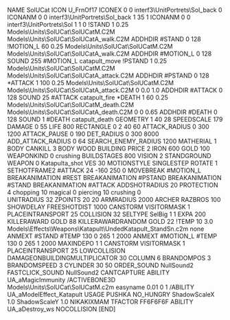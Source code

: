 NAME SolUCat
ICON 			U_FrnOf17
ICONEX 0 0 interf3\UnitPortrets\Sol_back 0
ICONANM 0 0 interf3\UnitPortrets\Sol_back 1 35 1
ICONANM 0 0 interf3\UnitPortrets\Sol 1 1 0
!STAND          1 0.25 Models\Units\SolUCat\SolUCatM.C2M Models\Units\SolUCat\SolUCatA_walk.C2M
ADDHDIR #STAND 0 128
!MOTION_L      60 0.25 Models\Units\SolUCat\SolUCatM.C2M Models\Units\SolUCat\SolUCatA_walk.C2M
ADDHDIR #MOTION_L 0 128
SOUND 255 #MOTION_L catapult_move
!PSTAND        1  0.25 Models\Units\SolUCat\SolUCatM.C2M Models\Units\SolUCat\SolUCatA_attack.C2M
ADDHDIR #PSTAND 0 128 
*ATTACK        1 100 0.25 Models\Units\SolUCat\SolUCatM.C2M Models\Units\SolUCat\SolUCatA_attack.C2M 0 0.0 1.0
ADDHDIR #ATTACK 0 128
SOUND 25 #ATTACK catapult_fire
*DEATH        1 60 0.25 Models\Units\SolUCat\SolUCatM_death.C2M Models\Units\SolUCat\SolUCatA_death.C2M 0 0 0.65
ADDHDIR #DEATH 0 128
SOUND 1 #DEATH catapult_death
GEOMETRY 1 40 28
SPEEDSCALE 179
DAMAGE   0 55
LIFE     800
RECTANGLE 0 2 40 60
ATTACK_RADIUS 0 300 1200
ATTACK_PAUSE 0 190
DET_RADIUS 0 300 8000
ADD_ATTACK_RADIUS 0 64
SEARCH_ENEMY_RADIUS 1200
MATHERIAL 1 BODY
CANKILL 3 BODY WOOD BUILDING
PRICE 2 IRON 600 GOLD 100
WEAPONKIND 0 crushing
BUILDSTAGES 800
VISION 2
STANDGROUND
WEAPON 0 Katapulta_shot
VES 30
MOTIONSTYLE SINGLESTEP
ROTATE 1
SETHOTFRAME2 #ATTACK 24 -160 250 0
MOVEBREAK #MOTION_L
BREAKANIMATION #REST
BREAKANIMATION #PSTAND
BREAKANIMATION #STAND
BREAKANIMATION #ATTACK
ADDSHOTRADIUS 20
PROTECTION 4 chopping 10 magical 0 piercing 10 crushing 0         
UNITRADIUS 32
ZPOINTS 20 20
ARMRADIUS 		2000
ARCHER
RAZBROS 100
SHOWDELAY
FREESHOTDIST 1000
CANSTORM
VISITORMASK 1
PLACEINTRANSPORT 25
COLLISION 32
SELTYPE SelBig 1 1
EXPA 200
KILLERAWARD             GOLD 88
KILLERAWARDRANDOM       GOLD 22
!TEMP 10 3.0 Models\Effects\Weapons\Katapult\UndedKatapult_StandSn.c2m none
ANMEXT #STAND #TEMP 130 0 265 1 2000
ANMEXT #MOTION_L #TEMP 130 0 265 1 2000
MAXINDEPO 1 1
CANSTORM
VISITORMASK 1
PLACEINTRANSPORT 25
LOWCOLLISION
DAMAGEONBUILDINGMULTIPLICATOR 30
COLUMN 6
BRANDOMPOS 3
BRANDOMSPEED 3
CYLINDER 30 50
ORDER_SOUND NullSound2
FASTCLICK_SOUND NullSound2
CANTCAPTURE
ABILITY UA_aMagicImmunity
/ACTIVEBONE3D Models\Units\SolUCat\SolUCatM.c2m easyname 0.01 0 1
/ABILITY UA_aModelEffect_Katapult
USAGE PUSHKA
NO_HUNGRY
ShadowScaleX 1.0
ShadowScaleY 1.0
NIKAKIXMAM
TFACTOR FF6F6F6F
ABILITY UA_aDestroy_ws
NOCOLLISION
[END]

